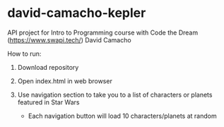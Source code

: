 # david-camacho-kepler
API project for Intro to Programming course with Code the Dream (https://www.swapi.tech/)
David Camacho

How to run:

1. Download repository

2. Open index.html in web browser

3. Use navigation section to take you to a list of characters or planets featured in Star Wars
	- Each navigation button will load 10 characters/planets at random